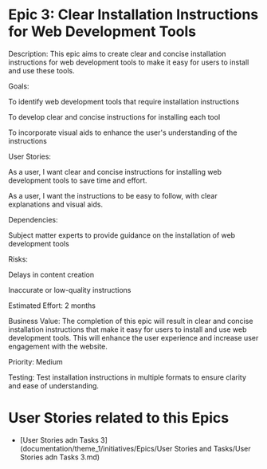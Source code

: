 # Epic 3: Clear Installation Instructions for Web Development Tools

Description: This epic aims to create clear and concise installation instructions for web development tools to make it easy for users to install and use these tools.

Goals:

To identify web development tools that require installation instructions

To develop clear and concise instructions for installing each tool

To incorporate visual aids to enhance the user's understanding of the instructions

User Stories:

As a user, I want clear and concise instructions for installing web development tools to save time and effort.

As a user, I want the instructions to be easy to follow, with clear explanations and visual aids.

Dependencies:

Subject matter experts to provide guidance on the installation of web development tools

Risks:

Delays in content creation

Inaccurate or low-quality instructions

Estimated Effort: 2 months

Business Value: The completion of this epic will result in clear and concise installation instructions that make it easy for users to install and use web development tools. This will enhance the user experience and increase user engagement with the website.

Priority: Medium

Testing: Test installation instructions in multiple formats to ensure clarity and ease of understanding.


# User Stories related to this Epics
* [User Stories adn Tasks 3](documentation/theme_1/initiatives/Epics/User Stories and Tasks/User Stories adn Tasks 3.md)
